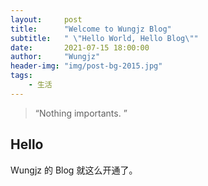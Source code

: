 ```yaml
---
layout:     post
title:      "Welcome to Wungjz Blog"
subtitle:   " \"Hello World, Hello Blog\""
date:       2021-07-15 18:00:00
author:     "Wungjz"
header-img: "img/post-bg-2015.jpg"
tags:
    - 生活
---
```


> “Nothing importants. ”


## Hello

Wungjz 的 Blog 就这么开通了。

